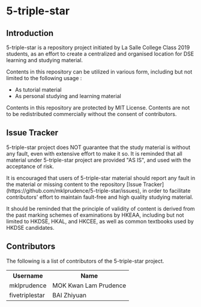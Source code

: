 # 5-triple-star

## Introduction

<p>5-triple-star is a repository project initiated by La Salle College Class 2019 students, as an effort to create a centralized and organised location for DSE learning and studying material. </p>

<p>Contents in this repository can be utilized in various form, including but not limited to the following usage : </p>

- As tutorial material
- As personal studying and learning material

<p>Contents in this repository are protected by MIT License. Contents are not to be redistributed commercially without the consent of contributors.

## Issue Tracker

<p>5-triple-star project does NOT guarantee that the study material is without any fault, even with extensive effort to make it so. It is reminded that all material under 5-triple-star project are provided "AS IS", and used with the acceptance of risk. </p>

<p>It is encouraged that users of 5-triple-star material should report any fault in the material or missing content to the repository [Issue Tracker](https://github.com/mklprudence/5-triple-star/issues), in order to facilitate contributors' effort to maintain fault-free and high quality studying material. </p>

<p>It should be reminded that the principle of validity of content is derived from the past marking schemes of examinations by HKEAA, including but not limited to HKDSE, HKAL, and HKCEE, as well as common textbooks used by HKDSE candidates. </p>

## Contributors
<p>The following is a list of contributors of the 5-triple-star project. </p>

<table>
    <tr>
        <th>Username</th>
        <th>Name</th>
    </tr>
    <tr>
        <td>mklprudence</td>
        <td>MOK Kwan Lam Prudence</td>
    </tr>
    <tr>
        <td>fivetriplestar</td>
        <td>BAI Zhiyuan</td>
    </tr>
</table>